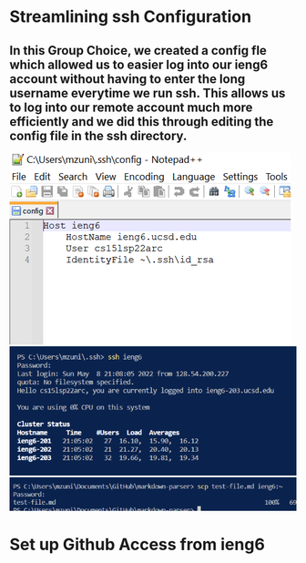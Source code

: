 # Streamlining ssh Configuration
## In this Group Choice, we created a config fle which allowed us to easier log into our ieng6 account without having to enter the long username everytime we run ssh. This allows us to log into our remote account much more efficiently and we did this through editing the config file in the ssh directory.
![sshConfig](sshConfig1.png)
![sshConfig2](sshConfig.png)
![sshConfig3](sshConfig3.png)

# Set up Github Access from ieng6
